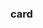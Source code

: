 ### card

<ex-code name="ex-card-normal"/></ex-code>
<br/>
<ex-code name="ex-card-hoverable"></ex-code>

